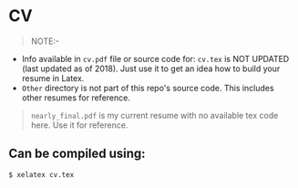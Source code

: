 # CV 

> NOTE:- 
* Info available in `cv.pdf` file or source code for: `cv.tex` is NOT UPDATED (last updated as of 2018). Just use it to get an idea how to build your resume in Latex.
* `Other` directory is not part of this repo's source code. This includes other resumes for reference. 

>`nearly_final.pdf` is my current resume with no available tex code here. Use it for reference.

## Can be compiled using:

```shell
$ xelatex cv.tex
```
